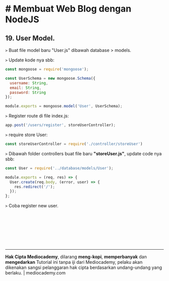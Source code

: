 # # Membuat Web Blog dengan NodeJS



## 19. User Model.



```>``` Buat file model baru "User.js" dibawah database > models.

```>``` Update kode nya sbb:

``` javascript
const mongoose = require('mongoose');

const UserSchema = new mongoose.Schema({
  username: String,
  email: String,
  password: String
});

module.exports = mongoose.model('User', UserSchema);
```



```>``` Register route di file index.js:

```javascript
app.post('/users/register', storeUserController);
```

```>``` require store User:

``` javascript
const storeUserController = require('./controller/storeUser')
```

```>``` Dibawah folder controllers buat file baru **"storeUser.js"**, update code nya sbb:

```javascript
const User = require('../database/models/User');

module.exports = (req, res) => {
  User.create(req.body, (error, user) => {
    res.redirect('/');
  });
};
```

```>``` Coba register new user.

















<br>

<br>

<br>

<br>

<br>

<br>

<hr>

**Hak Cipta Mediocademy**, dilarang **meng-kopi**, **memperbanyak** dan **mengedarkan** Tutorial ini tanpa iji dari Mediocademy,  pelaku akan dikenakan sangsi pelanggaran hak cipta berdasarkan undang-undang yang berlaku. | mediocademy.com


